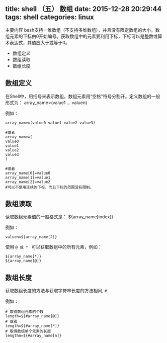 title: shell （五） 数组
date: 2015-12-28 20:29:44
tags: shell
categories: linux
---
主要内容
bash支持一维数组（不支持多维数组），并且没有限定数组的大小。数组元素的下标由0开始编号。获取数组中的元素要利用下标，下标可以是整数或算术表达式，其值应大于或等于0。

* 数组定义
* 数组读取
* 数组长度
<!-- more -->

## 数组定义
在Shell中，用括号来表示数组，数组元素用“空格”符号分割开。定义数组的一般形式为：
      array_name=(value1 ... valuen)

例如：
```
array_name=(value0 value1 value2 value3)
  
#或者
array_name=(
value0
value1
value2
value3
)
    
#或者    
array_name[0]=value0
array_name[1]=value1
array_name[2]=value2
#可以不使用连续的下标，而且下标的范围没有限制。 
```





## 数组读取
读取数组元素值的一般格式是：
      ${array_name[index]}


例如：
```
valuen=${array_name[2]}
```

使用 `@ 或 * ` 可以获取数组中的所有元素，例如：
```
${array_name[*]}
${array_name[@]}
```



## 数组长度
获取数组长度的方法与获取字符串长度的方法相同, ` # `

例如：
```
# 取得数组元素的个数
length=${#array_name[@]}
# 或者
length=${#array_name[*]}
# 取得数组单个元素的长度
lengthn=${#array_name[n]}
```